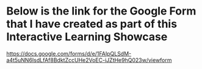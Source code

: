 # Below is the link for the Google Form that I have created as part of this Interactive Learning Showcase

https://docs.google.com/forms/d/e/1FAIpQLSdM-a4t5uNN6IsdLfAf8BdktZccUHe2VoEC-iJZtHe9hQ023w/viewform
